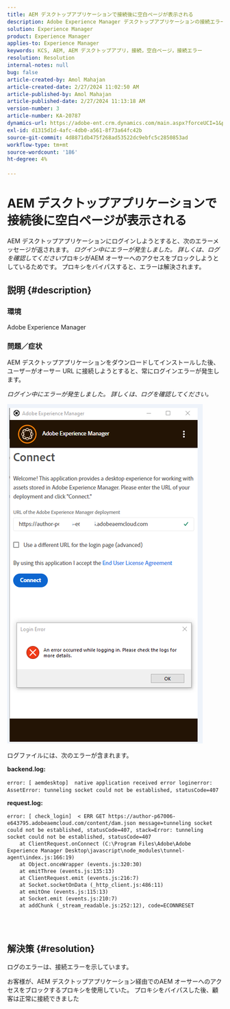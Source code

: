 ```yaml
---
title: AEM デスクトップアプリケーションで接続後に空白ページが表示される
description: Adobe Experience Manager デスクトップアプリケーションの接続エラーを修正する方法を説明します。 プロキシをバイパスしてみてください。
solution: Experience Manager
product: Experience Manager
applies-to: Experience Manager
keywords: KCS, AEM, AEM デスクトップアプリ，接続，空白ページ，接続エラー
resolution: Resolution
internal-notes: null
bug: false
article-created-by: Amol Mahajan
article-created-date: 2/27/2024 11:02:50 AM
article-published-by: Amol Mahajan
article-published-date: 2/27/2024 11:13:18 AM
version-number: 3
article-number: KA-20787
dynamics-url: https://adobe-ent.crm.dynamics.com/main.aspx?forceUCI=1&pagetype=entityrecord&etn=knowledgearticle&id=829e44b9-5fd5-ee11-9079-6045bd006268
exl-id: d1315d1d-4afc-4db0-a561-8f73a64fc42b
source-git-commit: 4d8871db475f268ad53522dc9ebfc5c2850853ad
workflow-type: tm+mt
source-wordcount: '186'
ht-degree: 4%

---
```


# AEM デスクトップアプリケーションで接続後に空白ページが表示される


AEM デスクトップアプリケーションにログインしようとすると、次のエラーメッセージが返されます。 *ログイン中にエラーが発生しました。 詳しくは、ログを確認してください*&#x200B;プロキシがAEM オーサーへのアクセスをブロックしようとしているためです。 プロキシをバイパスすると、エラーは解決されます。

## 説明 {#description}


### <b>環境</b>

Adobe Experience Manager



### <b>問題／症状</b>

AEM デスクトップアプリケーションをダウンロードしてインストールした後、ユーザーがオーサー URL に接続しようとすると、常にログインエラーが発生します。

*ログイン中にエラーが発生しました。 詳しくは、ログを確認してください。*

![](assets/___839e44b9-5fd5-ee11-9079-6045bd006268___.png)

ログファイルには、次のエラーが含まれます。

<b>backend.log:</b>

`error: [ aemdesktop]  native application received error loginerror: AssetError: tunneling socket could not be established, statusCode=407`

<b>request.log:</b>




```
error: [ check_login]  < ERR GET https://author-p67006-e643795.adobeaemcloud.com/content/dam.json message=tunneling socket could not be established, statusCode=407, stack=Error: tunneling socket could not be established, statusCode=407
    at ClientRequest.onConnect (C:\Program Files\Adobe\Adobe Experience Manager Desktop\javascript\node_modules\tunnel-agent\index.js:166:19)
    at Object.onceWrapper (events.js:320:30)
    at emitThree (events.js:135:13)
    at ClientRequest.emit (events.js:216:7)
    at Socket.socketOnData (_http_client.js:486:11)
    at emitOne (events.js:115:13)
    at Socket.emit (events.js:210:7)
    at addChunk (_stream_readable.js:252:12), code=ECONNRESET
```


<br> 

## 解決策 {#resolution}


ログのエラーは、接続エラーを示しています。

お客様が、AEM デスクトップアプリケーション経由でのAEM オーサーへのアクセスをブロックするプロキシを使用していた。 プロキシをバイパスした後、顧客は正常に接続できました
